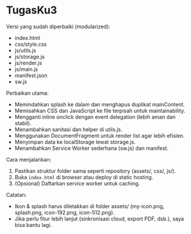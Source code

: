 # TugasKu3

Versi yang sudah diperbaiki (modularized):

- index.html
- css/style.css
- js/utils.js
- js/storage.js
- js/render.js
- js/main.js
- manifest.json
- sw.js

Perbaikan utama:
- Memindahkan splash ke dalam <body> dan menghapus duplikat mainContent.
- Memisahkan CSS dan JavaScript ke file terpisah untuk maintainability.
- Mengganti inline onclick dengan event delegation (lebih aman dan stabil).
- Menambahkan sanitasi dan helper di utils.js.
- Menggunakan DocumentFragment untuk render list agar lebih efisien.
- Menyimpan data ke localStorage lewat storage.js.
- Menambahkan Service Worker sederhana (sw.js) dan manifest.

Cara menjalankan:
1. Pastikan struktur folder sama seperti repository (assets/, css/, js/).
2. Buka `index.html` di browser atau deploy di static hosting.
3. (Opsional) Daftarkan service worker untuk caching.

Catatan:
- Ikon & splash harus diletakkan di folder assets/ (my-icon.png, splash.png, icon-192.png, icon-512.png).
- Jika perlu fitur lebih lanjut (sinkronisasi cloud, export PDF, dsb.), saya bisa bantu lagi.